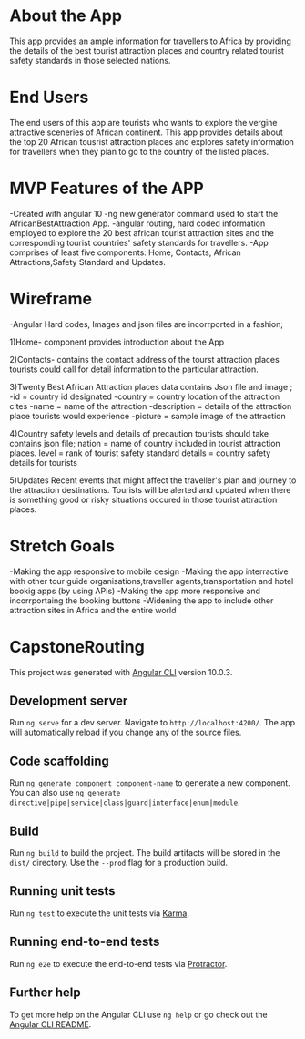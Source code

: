 # About the App

This app provides an ample information for travellers to Africa by providing the details of 
the best tourist attraction places and country related tourist safety standards 
in those selected nations. 

# End Users 

The end users of this app are tourists who wants to explore the vergine attractive sceneries of African continent.
This app provides details about the top 20 African tousrist attraction places and explores safety information for travellers
when they plan to go to the country of the listed places.

# MVP Features of the APP

-Created with angular 10
-ng new generator command used to start the AfricanBestAttraction App.
-angular routing, hard coded information employed to explore the 20 best 
african tourist attraction sites and the corresponding tourist countries' 
safety standards for travellers. 
-App comprises of least five components: Home, Contacts, African Attractions,Safety Standard and Updates.

# Wireframe 
-Angular Hard codes, Images and json files are incorrported in a fashion;

 1)Home- component provides introduction about the App

 2)Contacts- contains the contact address of the tourst attraction places 
tourists could call for detail information to the particular attraction.

 3)Twenty Best African Attraction places data contains Json file and image ;
        -id = country id designated 
        -country = country location of the attraction cites
        -name = name of the attraction 
        -description = details of the attraction place tourists would experience
        -picture = sample image of the attraction 

4)Country safety levels and details of precaution tourists should take 
contains json file;
        nation = name of country included in tourist attraction places.
        level = rank of tourist safety standard
        details = country safety details for tourists
        
5)Updates 
Recent events that might affect the traveller's plan and journey to the attraction destinations.
Tourists will be alerted and updated when there is something good or risky situations occured in 
those tourist attraction places. 

# Stretch Goals

-Making the app responsive to mobile design 
-Making the app interractive with other tour guide organisations,traveller agents,transportation and hotel bookig apps (by using APIs)
-Making the app more responsive and incorrportaing the booking buttons
-Widening the app to include other attraction sites in Africa and the entire world

# CapstoneRouting

This project was generated with [Angular CLI](https://github.com/angular/angular-cli) version 10.0.3.

## Development server

Run `ng serve` for a dev server. Navigate to `http://localhost:4200/`. The app will automatically reload if you change any of the source files.

## Code scaffolding

Run `ng generate component component-name` to generate a new component. You can also use `ng generate directive|pipe|service|class|guard|interface|enum|module`.

## Build

Run `ng build` to build the project. The build artifacts will be stored in the `dist/` directory. Use the `--prod` flag for a production build.

## Running unit tests

Run `ng test` to execute the unit tests via [Karma](https://karma-runner.github.io).

## Running end-to-end tests

Run `ng e2e` to execute the end-to-end tests via [Protractor](http://www.protractortest.org/).

## Further help

To get more help on the Angular CLI use `ng help` or go check out the [Angular CLI README](https://github.com/angular/angular-cli/blob/master/README.md).
